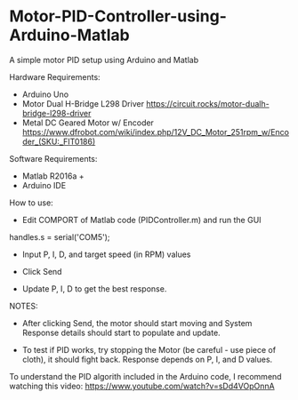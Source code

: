 # Motor-PID-Controller-using-Arduino-Matlab
A simple motor PID setup using Arduino and Matlab

Hardware Requirements:
* Arduino Uno
* Motor Dual H-Bridge L298 Driver https://circuit.rocks/motor-dualh-bridge-l298-driver
* Metal DC Geared Motor w/ Encoder https://www.dfrobot.com/wiki/index.php/12V_DC_Motor_251rpm_w/Encoder_(SKU:_FIT0186)

Software Requirements:
* Matlab R2016a +
* Arduino IDE


How to use:
* Edit COMPORT of Matlab code (PIDController.m) and run the GUI

handles.s = serial('COM5');

* Input P, I, D, and target speed (in RPM) values

* Click Send 

* Update P, I, D to get the best response.

NOTES:

* After clicking Send, the motor should start moving and System Response details should start to populate and update.

* To test if PID works, try stopping the Motor (be careful - use piece of cloth), it should fight back. Response depends on P, I, and D values.


To understand the PID algorith included in the Arduino code, I recommend watching this video: https://www.youtube.com/watch?v=sDd4VOpOnnA

